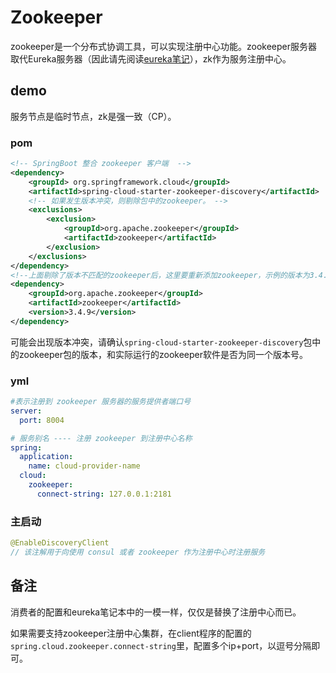 # Zookeeper
zookeeper是一个分布式协调工具，可以实现注册中心功能。zookeeper服务器取代Eureka服务器（因此请先阅读[eureka笔记](./eureka.md)），zk作为服务注册中心。

## demo
服务节点是临时节点，zk是强一致（CP）。
### pom
```xml
<!-- SpringBoot 整合 zookeeper 客户端  -->
<dependency>
    <groupId> org.springframework.cloud</groupId>
    <artifactId>spring-cloud-starter-zookeeper-discovery</artifactId>
    <!-- 如果发生版本冲突，则剔除包中的zookeeper。 -->
    <exclusions>
        <exclusion>
            <groupId>org.apache.zookeeper</groupId>
            <artifactId>zookeeper</artifactId>
        </exclusion>
    </exclusions>
</dependency>
<!--上面剔除了版本不匹配的zookeeper后，这里要重新添加zookeeper，示例的版本为3.4.9，请根据实际环境进行替换。 -->
<dependency>
    <groupId>org.apache.zookeeper</groupId>
    <artifactId>zookeeper</artifactId>
    <version>3.4.9</version>
</dependency> 
```

可能会出现版本冲突，请确认`spring-cloud-starter-zookeeper-discovery`包中的zookeeper包的版本，和实际运行的zookeeper软件是否为同一个版本号。

### yml
```yml
#表示注册到 zookeeper 服务器的服务提供者端口号
server:
  port: 8004

# 服务别名 ---- 注册 zookeeper 到注册中心名称
spring:
  application:
    name: cloud-provider-name
  cloud:
    zookeeper:
      connect-string: 127.0.0.1:2181
```

### 主启动
```java
@EnableDiscoveryClient
// 该注解用于向使用 consul 或者 zookeeper 作为注册中心时注册服务
```

## 备注
消费者的配置和eureka笔记本中的一模一样，仅仅是替换了注册中心而已。

如果需要支持zookeeper注册中心集群，在client程序的配置的`spring.cloud.zookeeper.connect-string`里，配置多个ip+port，以逗号分隔即可。